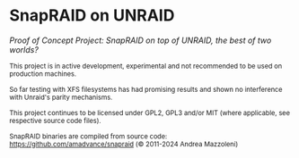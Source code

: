 SnapRAID on UNRAID
================
_Proof of Concept Project: SnapRAID on top of UNRAID, the best of two worlds?_


<sub>This project is in active development, experimental and not recommended to be used on production machines.</sub>

<sub>So far testing with XFS filesystems has had promising results and shown no interference with Unraid's parity mechanisms.</sub>

<sub>This project continues to be licensed under GPL2, GPL3 and/or MIT (where applicable, see respective source code files).</sub>

<sub>SnapRAID binaries are compiled from source code: https://github.com/amadvance/snapraid (© 2011-2024 Andrea Mazzoleni)</sub>
